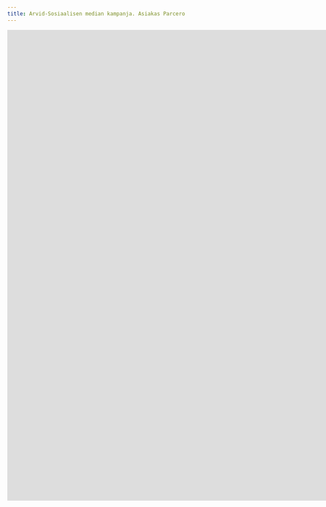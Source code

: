 ```yaml
---
title: Arvid-Sosiaalisen median kampanja. Asiakas Parcero
---
```


<iframe src="https://www.youtube.com/embed/jfMSfi49pso" width="1920" height="1080" frameborder="0" allow="autoplay; fullscreen" allowfullscreen data-uk-responsive></iframe>
